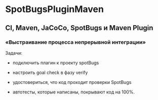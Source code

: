 # SpotBugsPluginMaven

## CI, Maven, JaCoCo, SpotBugs и Maven Plugin
### «Выстраивание процесса непрерывной интеграции»

Задачи:

* подключить плагин к проекту spotBugs
* настроить goal check в фазу verify
* удостовериться, что код проходит проверки SpotBugs

* автотесты, которые написаны, покрывают код на 100%.
